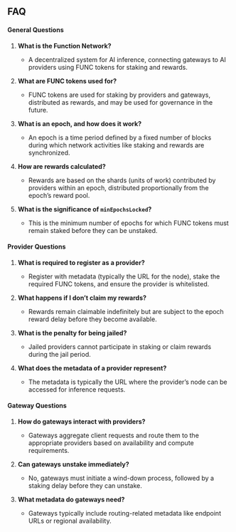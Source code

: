## FAQ

#### **General Questions**

1. **What is the Function Network?**

   - A decentralized system for AI inference, connecting gateways to AI providers using FUNC tokens for staking and rewards.

2. **What are FUNC tokens used for?**

   - FUNC tokens are used for staking by providers and gateways, distributed as rewards, and may be used for governance in the future.

3. **What is an epoch, and how does it work?**

   - An epoch is a time period defined by a fixed number of blocks during which network activities like staking and rewards are synchronized.

4. **How are rewards calculated?**

   - Rewards are based on the shards (units of work) contributed by providers within an epoch, distributed proportionally from the epoch’s reward pool.

5. **What is the significance of `minEpochsLocked`?**
   - This is the minimum number of epochs for which FUNC tokens must remain staked before they can be unstaked.

#### **Provider Questions**

1. **What is required to register as a provider?**

   - Register with metadata (typically the URL for the node), stake the required FUNC tokens, and ensure the provider is whitelisted.

2. **What happens if I don’t claim my rewards?**

   - Rewards remain claimable indefinitely but are subject to the epoch reward delay before they become available.

3. **What is the penalty for being jailed?**

   - Jailed providers cannot participate in staking or claim rewards during the jail period.

4. **What does the metadata of a provider represent?**
   - The metadata is typically the URL where the provider’s node can be accessed for inference requests.

#### **Gateway Questions**

1. **How do gateways interact with providers?**

   - Gateways aggregate client requests and route them to the appropriate providers based on availability and compute requirements.

2. **Can gateways unstake immediately?**

   - No, gateways must initiate a wind-down process, followed by a staking delay before they can unstake.

3. **What metadata do gateways need?**
   - Gateways typically include routing-related metadata like endpoint URLs or regional availability.
